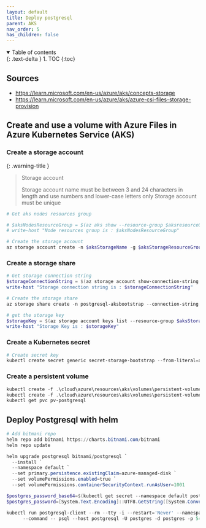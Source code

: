 ```yaml
---
layout: default
title: Deploy postgresql
parent: AKS
nav_order: 5
has_children: false
---
```


<details open markdown="block">
  <summary>
    Table of contents
  </summary>
  {: .text-delta }
1. TOC
{:toc}
</details>

## Sources

* <https://learn.microsoft.com/en-us/azure/aks/concepts-storage>
* <https://learn.microsoft.com/en-us/azure/aks/azure-csi-files-storage-provision>

## Create and use a volume with Azure Files in Azure Kubernetes Service (AKS) 

### Create a storage account

{: .warning-title }
> Storage account
>
> Storage account name must be between 3 and 24 characters in length and use numbers and lower-case letters only
> Storage account must be unique

``` powershell
# Get aks nodes resources group

# $aksNodesResourceGroup = $(az aks show --resource-group $aksresourceGroup --name $aksName --query nodeResourceGroup -o tsv)
# write-host "Node resources group is : $aksNodesResourceGroup"

# Create the storage account
az storage account create -n $aksStorageName -g $aksStorageResourceGroup -l $aksLocation --sku Standard_LRS

```

### Create a storage share

``` powershell
# Get storage connection string
$storageConnectionString = $(az storage account show-connection-string -n $aksStorageName -g $aksStorageResourceGroup -o tsv)
write-host "Storage connection string is : $storageConnectionString"

# Create the storage share
az storage share create -n postgresql-aksbootstrap --connection-string $storageConnectionString

# get the storage key
$storageKey = $(az storage account keys list --resource-group $aksStorageResourceGroup --account-name $aksStorageName --query "[0].value" -o tsv)
write-host "Storage Key is : $storageKey"

```

### Create a Kubernetes secret

``` powershell
# Create secret key
kubectl create secret generic secret-storage-bootstrap --from-literal=azurestorageaccountname=$aksStorageName --from-literal=azurestorageaccountkey=$storageKey

```

### Create a persistent volume

``` powershell
kubectl create -f .\cloud\azure\resources\aks\volumes\persistent-volume.yml
kubectl create -f .\cloud\azure\resources\aks\volumes\persistent-volume-claim.yml
kubectl get pvc pv-postgresql
```

## Deploy Postgresql with helm

``` powershell
# Add bitmani repo
helm repo add bitnami https://charts.bitnami.com/bitnami
helm repo update

helm upgrade postgresql bitnami/postgresql `
  --install `
  --namespace default `
  --set primary.persistence.existingClaim=azure-managed-disk `
  --set volumePermissions.enabled=true `
  --set volumePermissions.containerSecurityContext.runAsUser=1001

$postgres_password_base64=$(kubectl get secret --namespace default postgresql -o jsonpath="{.data.postgres-password}")
$postgres_password=[System.Text.Encoding]::UTF8.GetString([System.Convert]::FromBase64String($postgres_password_base64))  

kubectl run postgresql-client --rm --tty -i --restart='Never' --namespace default --image docker.io/bitnami/postgresql:15.2.0-debian-11-r16 --env="PGPASSWORD=$postgres_password" `
      --command -- psql --host postgresql -U postgres -d postgres -p 5432
```